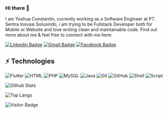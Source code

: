 ### Hi there 👋

I am Yoshua Constantin, currently working as a Software Engineer at PT. Sentra Inovasi Solusindo, i am trying to be Fullstack Developer both for Mobile or Website and love writing clean and maintainable code. Find out more about me & feel free to connect with me here:

[![Linkedin Badge](https://img.shields.io/badge/-yoshuaconstantin-blue?style=flat-square&logo=Linkedin&logoColor=white&link=https://www.linkedin.com/in/yoshuaconstantin/)](https://www.linkedin.com/in/yoshua-constantin-63a9b0190/)
[![Gmail Badge](https://img.shields.io/badge/-yoshuaconstantine.k@gmail.com-c14438?style=flat-square&logo=Gmail&logoColor=white&link=mailto:mdraanik12@gmail.com)](mailto:joshuaconstantine.k@gmail.com)
[![Facebook Badge](https://img.shields.io/badge/yoshuaconstantin-1877F2?style=flat-square&logo=facebook&logoColor=white&link=https://www.facebook.com/rashedul.alam.anik.2/)](https://www.facebook.com/joshuaconstantine.k/)


## ⚡ Technologies

![Flutter](https://img.shields.io/badge/Flutter-IOS%2FAndroid%20Dev-blue)
![HTML](https://img.shields.io/badge/HTML-Simple%20Web-red)
![PHP](https://img.shields.io/badge/PHP-Junior%20Web%20Dev-Green)
![MySQL](https://img.shields.io/badge/-MySQL-black?style=flat-square&logo=mysql)
![Java](https://img.shields.io/badge/Java-Native%20Android%20Dev-yellow)
![Git](https://img.shields.io/badge/-Git-black?style=flat-square&logo=git)
![GitHub](https://img.shields.io/badge/-GitHub-181717?style=flat-square&logo=github)
![Shell](https://img.shields.io/badge/Shell-Android%20Shell-black)
![Script](https://img.shields.io/badge/Script-Android%20Script-critical)



![Github Stats](https://github-readme-stats-sigma-five.vercel.app/api?username=yoshuaconstantin&count_private=true&show_icons=true&include_all_commits=true)


![Top Langs](https://github-readme-stats-sigma-five.vercel.app/api/top-langs/?username=yoshuaconstantin&show_icons=true&layout=compact&theme=radical)


![Visitor Badge](https://visitor-badge.laobi.icu/badge?page_id=yoshuaconstanin.yoshuaconstantin)
